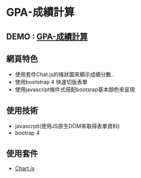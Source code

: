 # GPA-成績計算

## DEMO : [GPA-成績計算](https://wantzuuuu.github.io/GPA-/)
## 網頁特色

  * 使用套件Chat.js的條狀圖來顯示成績分數..
  * 使用bootstrap 4 快速切版表單
  * 使用javascript條件式搭配bootsrap基本顏色來呈現
  
## 使用技術

* javascrpit(使用JS原生DOM來取得表單資料)
* bootrap 4

## 使用套件
* [Chart.js](https://www.chartjs.org/)
